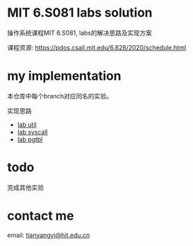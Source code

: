 # MIT 6.S081 labs solution

操作系统课程MIT 6.S081, labs的解决思路及实现方案

课程资源: https://pdos.csail.mit.edu/6.828/2020/schedule.html

# my implementation

本仓库中每个branch对应同名的实验。

实现思路

- <a href="https://t1anyang.github.io/2022/09/26/MIT-6-S081-lab-util/">lab util</a>
- <a href="https://t1anyang.github.io/2022/09/26/MIT-6-S081-lab-syscall/">lab syscall</a>
- <a href="https://t1anyang.github.io/2022/10/19/MIT-6-S081-lab-pgtbl/">lab pgtbl</a>

# todo

完成其他实验

# contact me

email: tianyangyi@hit.edu.cn
